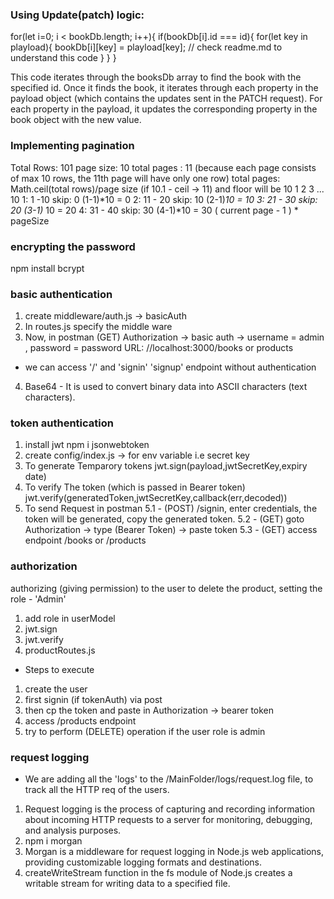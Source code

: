 ### Using Update(patch) logic:
for(let i=0; i < bookDb.length; i++){
        if(bookDb[i].id === id){
            for(let key in playload){
                bookDb[i][key] = playload[key]; // check readme.md to understand this code 
            }
        }
    }

This code iterates through the booksDb array to find the book with the specified id. Once it finds the book, it iterates through each property in the payload object (which contains the updates sent in the PATCH request). For each property in the payload, it updates the corresponding property in the book object with the new value.

### Implementing pagination
Total Rows: 101
page size: 10
total pages : 11 (because each page consists of max 10 rows, the 11th page will have only one row)
total pages:  Math.ceil(total rows)/page size (if 10.1 - ceil -> 11) and floor will be 10
1 2 3 ... 10
1: 1 -10   skip: 0   (1-1)*10 = 0
2: 11 - 20 skip: 10  (2-1)*10 = 10
3: 21 - 30  skip: 20 (3-1)* 10 = 20
4: 31 - 40 skip: 30  (4-1)*10 = 30
( current page - 1 ) * pageSize

### encrypting the password
npm install bcrypt

### basic authentication
1. create middleware/auth.js -> basicAuth
2. In routes.js specify the middle ware
3. Now, in postman (GET)
Authorization -> basic auth -> username = admin , password = password
URL: //localhost:3000/books or products
- we can access '/' and 'signin' 'signup' endpoint without authentication
4. Base64 - It is used to convert binary data into ASCII characters (text characters).

### token authentication
1. install jwt 
   npm i jsonwebtoken
2. create config/index.js -> for env variable i.e secret key
3. To generate Temparory tokens 
   jwt.sign(payload,jwtSecretKey,expiry date)
4. To verify The token (which is passed in Bearer token)
   jwt.verify(generatedToken,jwtSecretKey,callback(err,decoded))
5. To send Request in postman
   5.1 - (POST) /signin, enter credentials, the token will be generated, copy the generated token.
   5.2 - (GET) goto Authorization -> type (Bearer Token) -> paste token
   5.3 - (GET) access endpoint /books or /products

### authorization
authorizing (giving permission) to the user to delete the product, setting the role - 'Admin'
1. add role in userModel
2. jwt.sign
3. jwt.verify
4. productRoutes.js

- Steps to execute
1. create the user 
2. first signin (if tokenAuth) via post
3. then cp the token and paste in Authorization -> bearer token
4. access /products endpoint
5. try to perform (DELETE) operation if the user role is admin

### request logging
- We are adding all the 'logs' to the /MainFolder/logs/request.log file, to track all the HTTP req
of the users.
1. Request logging is the process of capturing and recording information about incoming HTTP
requests to a server for monitoring, debugging, and analysis purposes.
2. npm i morgan
3. Morgan is a middleware for request logging in Node.js web applications, providing customizable
logging formats and destinations.
4. createWriteStream function in the fs module of Node.js creates a writable stream for writing
data to a specified file.